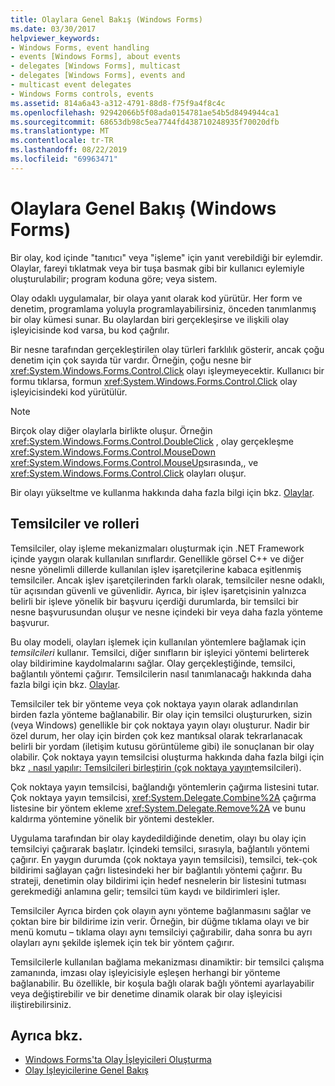```yaml
---
title: Olaylara Genel Bakış (Windows Forms)
ms.date: 03/30/2017
helpviewer_keywords:
- Windows Forms, event handling
- events [Windows Forms], about events
- delegates [Windows Forms], multicast
- delegates [Windows Forms], events and
- multicast event delegates
- Windows Forms controls, events
ms.assetid: 814a6a43-a312-4791-88d8-f75f9a4f8c4c
ms.openlocfilehash: 92942066b5f08ada0154781ae54b5d8494944ca1
ms.sourcegitcommit: 68653db98c5ea7744fd438710248935f70020dfb
ms.translationtype: MT
ms.contentlocale: tr-TR
ms.lasthandoff: 08/22/2019
ms.locfileid: "69963471"
---
```

# <a name="events-overview-windows-forms"></a>Olaylara Genel Bakış (Windows Forms)
Bir olay, kod içinde "tanıtıcı" veya "işleme" için yanıt verebildiği bir eylemdir. Olaylar, fareyi tıklatmak veya bir tuşa basmak gibi bir kullanıcı eylemiyle oluşturulabilir; program koduna göre; veya sistem.

 Olay odaklı uygulamalar, bir olaya yanıt olarak kod yürütür. Her form ve denetim, programlama yoluyla programlayabilirsiniz, önceden tanımlanmış bir olay kümesi sunar. Bu olaylardan biri gerçekleşirse ve ilişkili olay işleyicisinde kod varsa, bu kod çağrılır.

 Bir nesne tarafından gerçekleştirilen olay türleri farklılık gösterir, ancak çoğu denetim için çok sayıda tür vardır. Örneğin, çoğu nesne bir <xref:System.Windows.Forms.Control.Click> olayı işleymeyecektir. Kullanıcı bir formu tıklarsa, formun <xref:System.Windows.Forms.Control.Click> olay işleyicisindeki kod yürütülür.

> [!NOTE]
> Birçok olay diğer olaylarla birlikte oluşur. Örneğin <xref:System.Windows.Forms.Control.DoubleClick> , olay gerçekleşme <xref:System.Windows.Forms.Control.MouseDown> <xref:System.Windows.Forms.Control.MouseUp>sırasında,, ve <xref:System.Windows.Forms.Control.Click> olayları oluşur.

 Bir olayı yükseltme ve kullanma hakkında daha fazla bilgi için bkz. [Olaylar](../../standard/events/index.md).

## <a name="delegates-and-their-role"></a>Temsilciler ve rolleri
 Temsilciler, olay işleme mekanizmaları oluşturmak için .NET Framework içinde yaygın olarak kullanılan sınıflardır. Genellikle görsel C++ ve diğer nesne yönelimli dillerde kullanılan işlev işaretçilerine kabaca eşitlenmiş temsilciler. Ancak işlev işaretçilerinden farklı olarak, temsilciler nesne odaklı, tür açısından güvenli ve güvenlidir. Ayrıca, bir işlev işaretçisinin yalnızca belirli bir işleve yönelik bir başvuru içerdiği durumlarda, bir temsilci bir nesne başvurusundan oluşur ve nesne içindeki bir veya daha fazla yönteme başvurur.

 Bu olay modeli, olayları işlemek için kullanılan yöntemlere bağlamak için *temsilcileri* kullanır. Temsilci, diğer sınıfların bir işleyici yöntemi belirterek olay bildirimine kaydolmalarını sağlar. Olay gerçekleştiğinde, temsilci, bağlantılı yöntemi çağırır. Temsilcilerin nasıl tanımlanacağı hakkında daha fazla bilgi için bkz. [Olaylar](../../standard/events/index.md).

 Temsilciler tek bir yönteme veya çok noktaya yayın olarak adlandırılan birden fazla yönteme bağlanabilir. Bir olay için temsilci oluştururken, sizin (veya Windows) genellikle bir çok noktaya yayın olayı oluşturur. Nadir bir özel durum, her olay için birden çok kez mantıksal olarak tekrarlanacak belirli bir yordam (iletişim kutusu görüntüleme gibi) ile sonuçlanan bir olay olabilir. Çok noktaya yayın temsilcisi oluşturma hakkında daha fazla bilgi için bkz [. nasıl yapılır: Temsilcileri birleştirin (çok noktaya yayın](../../csharp/programming-guide/delegates/how-to-combine-delegates-multicast-delegates.md)temsilcileri).

 Çok noktaya yayın temsilcisi, bağlandığı yöntemlerin çağırma listesini tutar. Çok noktaya yayın temsilcisi, <xref:System.Delegate.Combine%2A> çağırma listesine bir yöntem ekleme <xref:System.Delegate.Remove%2A> ve bunu kaldırma yöntemine yönelik bir yöntemi destekler.

 Uygulama tarafından bir olay kaydedildiğinde denetim, olayı bu olay için temsilciyi çağırarak başlatır. İçindeki temsilci, sırasıyla, bağlantılı yöntemi çağırır. En yaygın durumda (çok noktaya yayın temsilcisi), temsilci, tek-çok bildirimi sağlayan çağrı listesindeki her bir bağlantılı yöntemi çağırır. Bu strateji, denetimin olay bildirimi için hedef nesnelerin bir listesini tutması gerekmediği anlamına gelir; temsilci tüm kaydı ve bildirimleri işler.

 Temsilciler Ayrıca birden çok olayın aynı yönteme bağlanmasını sağlar ve çoktan bire bir bildirime izin verir. Örneğin, bir düğme tıklama olayı ve bir menü komutu – tıklama olayı aynı temsilciyi çağırabilir, daha sonra bu ayrı olayları aynı şekilde işlemek için tek bir yöntem çağırır.

 Temsilcilerle kullanılan bağlama mekanizması dinamiktir: bir temsilci çalışma zamanında, imzası olay işleyicisiyle eşleşen herhangi bir yönteme bağlanabilir. Bu özellikle, bir koşula bağlı olarak bağlı yöntemi ayarlayabilir veya değiştirebilir ve bir denetime dinamik olarak bir olay işleyicisi iliştirebilirsiniz.

## <a name="see-also"></a>Ayrıca bkz.

- [Windows Forms'ta Olay İşleyicileri Oluşturma](creating-event-handlers-in-windows-forms.md)
- [Olay İşleyicilerine Genel Bakış](event-handlers-overview-windows-forms.md)
